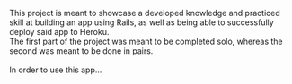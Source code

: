 This project is meant to showcase a developed knowledge and practiced skill at building an app using Rails, as well as being able to successfully deploy said app to Heroku.<br>
The first part of the project was meant to be completed solo, whereas the second was meant to be done in pairs.<br><br>
In order to use this app...
